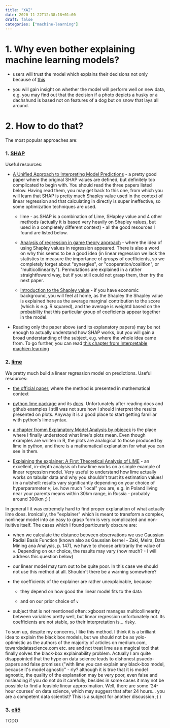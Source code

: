 ```yaml
---
title: "XAI"
date: 2020-11-22T12:38:18+01:00
draft: false
categories: ["machine-learning"]
---
```


# 1. Why even bother explaining machine learning models?

- users will trust the model which explains their decisions not only because of [this](https://leversofpersuasion.medium.com/because-to-persuade-give-a-reason-5f532f5b558a#:~:text=WHY%20GIVING%20A%20REASON%20WORKS&text=When%20you%20give%20someone%20a,%5D%20wanted%20to%20do%20anyway.%E2%80%9D)

- you will gain insight on whether the model will perform well on new data, e.g. you may find out that the decision if a photo depicts a husky or a dachshund is based not on features of a dog but on snow that lays all around.

# 2. How to do that?

The most popular approaches are:

### 1. [SHAP](https://arxiv.org/abs/1705.07874)

Useful resources:

- [A Unified Approach to Interpreting Model Predictions]() - a pretty good paper where the original SHAP values are defined, but definitely too complicated to begin with. You should read the three papers listed below. Having read them, you may get back to this one, from which you will learn that SHAP is pretty much Shapley value used in the context of linear regression and that calculating in directly is super ineffective, so some optimization techniques are used.

    - lime - as SHAP is a combination of Lime, SHapley value and 4 other methods (actually it is based very heavily on Shapley values, but used in a completely different context) - all the good resources I found are listed below.

    - [Analysis of regression in game theory approach](https://www.researchgate.net/publication/229728883_Analysis_of_Regression_in_Game_Theory_Approach) - where the idea of using Shapley values in regression appeared. There is also a word on why this seems to be a good idea (in linear regression we lack the statistics to measure the importance of *groups* of coefficients, so we completely forget about "synergies", or "cooperation/coalition", or "multicollinearity"). Permutations are explained in a rather straightfoward way, but if you still could not grasp them, then try the next paper.

    - [Introduction to the Shapley value](http://www.library.fa.ru/files/roth2.pdf) - if you have economic background, you will feel at home, as the Shapley the Shapley value is explained here as the average marginal contribution to the score (which is e.g. R squared), and the average is weightd based on the probability that this particular group of coeficients appear together in the model.

- Reading only the paper above (and its explanatory papers) may be not enough to actually understand how SHAP works, but you will gain a broad understanding of the subject, e.g. where the whole idea came from. To go further, you can read [this chapter from Interpretable machien learning](https://christophm.github.io/interpretable-ml-book/shap.html)

### 2. [lime](https://arxiv.org/abs/1602.04938)

We pretty much build a linear regression model on predictions. Useful resources:

- [the official paper](https://arxiv.org/abs/1602.04938), where the method is presented in mathematical context

- [python lime package](https://github.com/marcotcr/lime) and its [docs](https://lime-ml.readthedocs.io/en/latest/index.html). Unfortunately after reading docs and github examples I still was not sure how I should interpret the results presented on plots. Anyway it is a good place to start getting familiar with python's lime syntax.

- [a chapter fromm Explanatory Model Analysis by pbiecek](https://pbiecek.github.io/ema/LIME.html) is the place where I finally understood what lime's plots mean. Even though examples are wriiten in R, the plots are analogical to those produced by lime in python, and there is a mathematical explanation for what you can see in them.

- [Explaining the explainer: A First Theoretical Analysis of LIME](https://arxiv.org/abs/2001.03447) - an excellent, in-depth analysis oh how lime works on a simple example of linear regression model. Very useful to understand how lime actually works on tabular data and why you shouldn't trust its estimation values! (in a nutshell: results vary significantly depending on your choice of hyperparameter *v*, i.e. how much "local" you are, e.g. in Poland living near your parents means within 30km range, in Russia - probably around 300km ;) )

In general I it was extremely hard to find proper explanation of what actually lime does. Ironically, the "explainer" which is meant to transform a complex, nonlinear model into an easy to grasp form is very complicated and non-ituitive itself. The cases which I found particurarly obscure are:

- when we calculate the distance between observations we use Gaussian Radial Basis Function (known also as Gaussian kernel - Zaki, Meira, Data Mining ana Analysis, p. 147), we have to choose arbitrarily the value of `v`. Depending on our choice, the results may vary (how much? - I will address this question below)

- our linear model may turn out to be quite poor. In this case we should not use this method at all. Shouldn't there be a warning somewhere?

- the coefficients of the explainer are rather unexplainable, because 

    - they depend on how good the linear model fits to the data

    - and on our prior choice of `v`

- subject that is not mentioned often: xgboost manages multicollinearity between variables pretty well, but linear regression unfortunately not. Its coefficients are not stable, so their interpretation is... risky.

To sum up, despite my concerns, I like this method. I think it is a brilliant idea to explain the black box models, but we should not be as yolo-optimistic as the authors of the majority of articles on medium.com, towardsdatascience.com etc. are and not treat lime as a magical tool that finally solves the black-box explainability problem. Actually I am quite disappointed that the hype on data science leads to dishonest psuedo-papers and false promises ("with lime you can explain any black-box model, because it's model agnostic" - rly? although it is true that it is model agnostic, the quality of the explanation may be very poor, even false and misleading if you do not do it carefully; besides in some cases it may not be possible to find a feasible linear approximation. Well, there are some '24-hour courses' on data science, which may suggest that after 24 hours... you are a competent data scientist? This is a subject for another discussion ;) )

### 3. [eli5](https://eli5.readthedocs.io/en/latest/)

TODO
